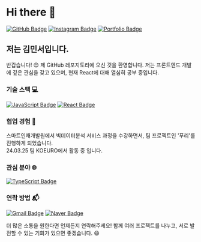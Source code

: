 # Hi there 👋

[![GitHub Badge](https://img.shields.io/badge/GitHub-181717?style=flat-square&logo=github&logoColor=white)](https://github.com/minseo1209) [![Instagram Badge](https://img.shields.io/badge/Instagram-E4405F?style=flat-square&logo=instagram&logoColor=white)](https://www.instagram.com/xxinssxo/) [![Portfolio Badge](https://img.shields.io/badge/Portfolio-0078D7?style=flat-square&logo=internet-explorer&logoColor=white)](https://minseoportfolio.netlify.app/)

## 저는 김민서입니다.

반갑습니다! 😊 제 GitHub 레포지토리에 오신 것을 환영합니다. 저는 프론트엔드 개발에 깊은 관심을 갖고 있으며, 현재 React에 대해 열심히 공부 중입니다.

### 기술 스택 💻

[![JavaScript Badge](https://img.shields.io/badge/JavaScript-F7DF1E?style=flat-square&logo=javascript&logoColor=black)](#) [![React Badge](https://img.shields.io/badge/React-61DAFB?style=flat-square&logo=react&logoColor=black)](#)


### 협업 경험 👥

스마트인재개발원에서 빅데이터분석 서비스 과정을 수강하면서, 팀 프로젝트인 '푸리'를 진행하게 되었습니다.<br/>
24.03.25 팀 KOEURO에서 활동 중 입니다.


### 관심 분야 🌐

[![TypeScript Badge](https://img.shields.io/badge/TypeScript-3178C6?style=flat-square&logo=typescript&logoColor=white)](#)


### 연락 방법 📬

 [![Gmail Badge](https://img.shields.io/badge/Gmail-d14836?style=flat-square&logo=Gmail&logoColor=white&link=mailto:alstj6009@gmail.com)](mailto:alstj6009@gmail.com) [![Naver Badge](https://img.shields.io/badge/Naver-03C75A?style=flat-square&logo=naver&logoColor=white)](mailto:ekwjd8873@naver.com)


더 많은 소통을 원한다면 언제든지 연락해주세요! 함께 여러 프로젝트를 나누고, 서로 발전할 수 있는 기회가 있으면 좋겠습니다. 😄

